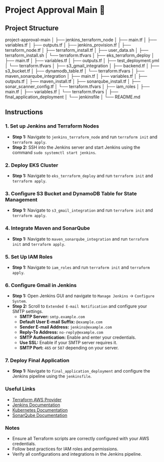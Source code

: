 # Project Approval Main 🎉

## Project Structure

project-approval-main
│
├── jenkins_terraform_node
│ ├── main.tf
│ ├── variables.tf
│ ├── outputs.tf
│ ├── jenkins_provision.tf
│ ├── terraform_node.tf
│ ├── terraform_install.tf
│ ├── user_data.sh
│ ├── terraform_install.sh
│ └── terraform.tfvars
│
├── eks_terraform_deploy
│ ├── main.tf
│ ├── variables.tf
│ ├── outputs.tf
│ ├── test_deployment.yml
│ └── terraform.tfvars
│
├── s3_gmail_integration
│ ├── backend.tf
│ ├── s3_bucket.tf
│ ├── dynamodb_table.tf
│ └── terraform.tfvars
│
├── maven_sonarqube_integration
│ ├── main.tf
│ ├── variables.tf
│ ├── outputs.tf
│ ├── maven_install.tf
│ ├── sonarqube_install.tf
│ ├── sonar_scanner_config.tf
│ └── terraform.tfvars
│
├── iam_roles
│ ├── main.tf
│ ├── variables.tf
│ └── terraform.tfvars
│
├── final_application_deployment
│ └── jenkinsfile
│
└── README.md


## Instructions

### 1. Set up Jenkins and Terraform Nodes
- **Step 1:** Navigate to `jenkins_terraform_node` and run `terraform init` and `terraform apply`.
- **Step 2:** SSH into the Jenkins server and start Jenkins using the command `sudo systemctl start jenkins`.

### 2. Deploy EKS Cluster
- **Step 1:** Navigate to `eks_terraform_deploy` and run `terraform init` and `terraform apply`.

### 3. Configure S3 Bucket and DynamoDB Table for State Management
- **Step 1:** Navigate to `s3_gmail_integration` and run `terraform init` and `terraform apply`.

### 4. Integrate Maven and SonarQube
- **Step 1:** Navigate to `maven_sonarqube_integration` and run `terraform init` and `terraform apply`.

### 5. Set Up IAM Roles
- **Step 1:** Navigate to `iam_roles` and run `terraform init` and `terraform apply`.

### 6. Configure Gmail in Jenkins
- **Step 1:** Open Jenkins GUI and navigate to `Manage Jenkins` -> `Configure System`.
- **Step 2:** Scroll to `Extended E-mail Notification` and configure your SMTP settings.
  - **SMTP Server:** `smtp.example.com`
  - **Default User E-mail Suffix:** `@example.com`
  - **Sender E-mail Address:** `jenkins@example.com`
  - **Reply-To Address:** `no-reply@example.com`
  - **SMTP Authentication:** Enable and enter your credentials.
  - **Use SSL:** Enable if your SMTP server requires it.
  - **SMTP Port:** `465` or `587` depending on your server.

### 7. Deploy Final Application
- **Step 1:** Navigate to `final_application_deployment` and configure the Jenkins pipeline using the `jenkinsfile`.

### Useful Links
- [Terraform AWS Provider](https://registry.terraform.io/providers/hashicorp/aws/latest/docs)
- [Jenkins Documentation](https://www.jenkins.io/doc/)
- [Kubernetes Documentation](https://kubernetes.io/docs/)
- [SonarQube Documentation](https://docs.sonarqube.org/latest/)

### Notes
- Ensure all Terraform scripts are correctly configured with your AWS credentials.
- Follow best practices for IAM roles and permissions.
- Verify all configurations and integrations in the Jenkins pipeline.

